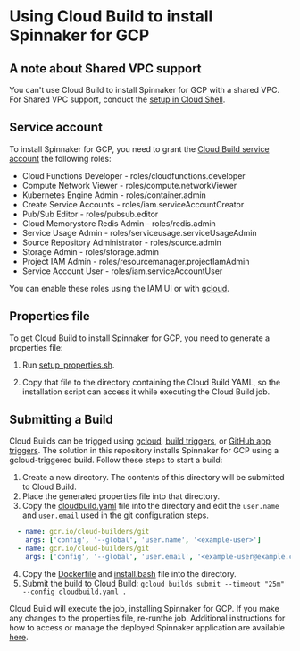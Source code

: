# Using Cloud Build to install Spinnaker for GCP

## A note about Shared VPC support

You can't use Cloud Build to install Spinnaker for GCP with a shared VPC. For Shared VPC support, conduct the [setup in Cloud Shell](https://cloud.google.com/docs/ci-cd/spinnaker/spinnaker-for-gcp).

## Service account

To install Spinnaker for GCP, you need to grant the [Cloud Build service account](https://console.cloud.google.com/cloud-build/settings) the following roles:

- Cloud Functions Developer - roles/cloudfunctions.developer
- Compute Network Viewer - roles/compute.networkViewer
- Kubernetes Engine Admin - roles/container.admin 
- Create Service Accounts - roles/iam.serviceAccountCreator
- Pub/Sub Editor - roles/pubsub.editor
- Cloud Memorystore Redis Admin - roles/redis.admin
- Service Usage Admin - roles/serviceusage.serviceUsageAdmin
- Source Repository Administrator - roles/source.admin
- Storage Admin - roles/storage.admin
- Project IAM Admin - roles/resourcemanager.projectIamAdmin
- Service Account User - roles/iam.serviceAccountUser

You can enable these roles using the IAM UI or with [gcloud](https://cloud.google.com/sdk/gcloud/reference/projects/add-iam-policy-binding).

## Properties file

To get Cloud Build to install Spinnaker for GCP, you need to generate a properties file:

 1. Run [setup_properties.sh](../scripts/install/setup_properties.sh).
 
 1. Copy that file to the directory containing the Cloud Build YAML, so the installation script can access it while executing the Cloud Build job.

## Submitting a Build

Cloud Builds can be trigged using [gcloud](https://cloud.google.com/cloud-build/docs/running-builds/start-build-manually), [build triggers](https://cloud.google.com/cloud-build/docs/running-builds/automate-builds), or [GitHub app triggers](https://cloud.google.com/cloud-build/docs/create-github-app-triggers). The solution in this repository installs Spinnaker for GCP using a gcloud-triggered build. Follow these steps to start a build:

1. Create a new directory. The contents of this directory will be submitted to Cloud Build.
2. Place the generated properties file into that directory.
3. Copy the [cloudbuild.yaml](cloudbuild.yaml) file into the directory and edit the `user.name` and `user.email` used in the git configuration steps.

```yaml
  - name: gcr.io/cloud-builders/git
    args: ['config', '--global', 'user.name', '<example-user>']
  - name: gcr.io/cloud-builders/git
    args: ['config', '--global', 'user.email', '<example-user@example.com>']
```

4. Copy the [Dockerfile](Dockerfile) and [install.bash](install.bash) file into the directory.
5. Submit the build to Cloud Build: `gcloud builds submit --timeout "25m"  --config cloudbuild.yaml .`

Cloud Build will execute the job, installing Spinnaker for GCP. If you make any changes to the properties file, re-runthe job. Additional instructions for how to access or manage the deployed Spinnaker application are available [here](https://cloud.google.com/docs/ci-cd/spinnaker/spinnaker-for-gcp#access_spinnaker).
